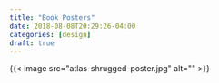 ```yaml
---
title: "Book Posters"
date: 2018-08-08T20:29:26-04:00
categories: [design]
draft: true
---
```


{{< image src="atlas-shrugged-poster.jpg" alt="" >}}